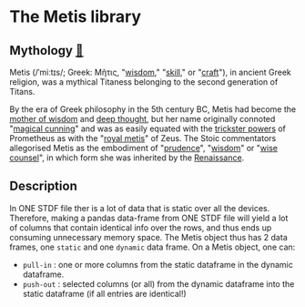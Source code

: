 # The Metis library

## Mythology [🔗](https://en.wikipedia.org/wiki/Metis_(mythology))
Metis (/ˈmiːtɪs/; Greek: Μῆτις, "<ins>wisdom</ins>," "<ins>skill</ins>," or "<ins>craft</ins>"), in ancient Greek religion, was a mythical Titaness belonging to the second generation of Titans.

By the era of Greek philosophy in the 5th century BC, Metis had become the <ins>mother of wisdom</ins> and <ins>deep thought</ins>, but her name originally connoted "<ins>magical cunning</ins>" and was as easily equated with the <ins>trickster powers</ins> of Prometheus as with the "[royal metis](https://en.wikipedia.org/wiki/Metis_(mythology)#cite_note-Brown-1)" of Zeus. The Stoic commentators allegorised Metis as the embodiment of "<ins>prudence</ins>", "<ins>wisdom</ins>" or "<ins>wise counsel</ins>", in which form she was inherited by the [Renaissance](https://en.wikipedia.org/wiki/Metis_(mythology)#cite_note-2).

## Description

In ONE STDF file ther is a lot of data that is static over all the devices. Therefore, making a pandas data-frame from ONE STDF file will yield 
a lot of columns that contain identical info over the rows, and thus ends up consuming unnecessary memory space.
The Metis object thus has 2 data frames, one `static` and one `dynamic` data frame.
On a Metis object, one can:
  - `pull-in` : one or more columns from the static dataframe in the dynamic dataframe.
  - `push-out` : selected columns (or all) from the dynamic dataframe into the static dataframe (if all entries are identical!)

  
   
